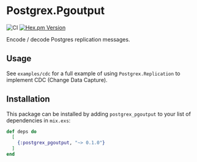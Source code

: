 # Postgrex.Pgoutput

![CI](https://github.com/drowzy/postgrex_pgoutput/actions/workflows/ci.yml/badge.svg)
[![Hex.pm Version](https://img.shields.io/hexpm/v/postgrex_pgoutput.svg?style=flat-square)](https://hex.pm/packages/postgrex_pgoutput)

Encode / decode Postgres replication messages.

## Usage

See `examples/cdc` for a full example of using `Postgrex.Replication` to implement CDC (Change Data Capture).

## Installation

This package can be installed by adding `postgrex_pgoutput` to your list of dependencies in `mix.exs`:

```elixir
def deps do
  [
    {:postgrex_pgoutput, "~> 0.1.0"}
  ]
end
```
